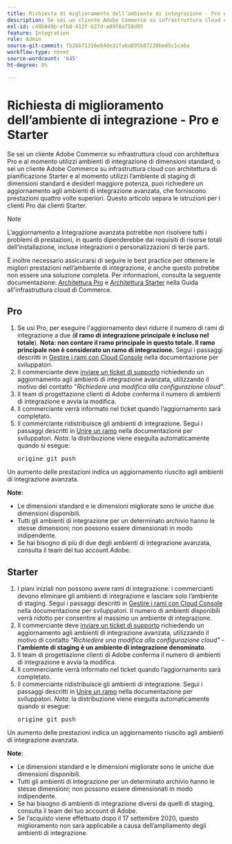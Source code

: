```yaml
---
title: Richiesta di miglioramento dell’ambiente di integrazione - Pro e Starter
description: Se sei un cliente Adobe Commerce su infrastruttura cloud con architettura Pro e al momento utilizzi ambienti di integrazione di dimensioni standard, o sei un cliente Adobe Commerce su infrastruttura cloud con architettura di pianificazione Starter e al momento utilizzi l’ambiente di staging di dimensioni standard e desideri maggiore potenza, puoi richiedere un aggiornamento agli ambienti di integrazione avanzata, che forniscono prestazioni quattro volte superiori. Questo articolo separa le istruzioni per i clienti Pro dai clienti Starter.
exl-id: c49b049b-efb8-412f-b27d-a89f8a758d85
feature: Integration
role: Admin
source-git-commit: fb26b71316e04de31fa6a895b87230bed5c1ca6a
workflow-type: tm+mt
source-wordcount: '645'
ht-degree: 0%

---
```


# Richiesta di miglioramento dell’ambiente di integrazione - Pro e Starter

Se sei un cliente Adobe Commerce su infrastruttura cloud con architettura Pro e al momento utilizzi ambienti di integrazione di dimensioni standard, o sei un cliente Adobe Commerce su infrastruttura cloud con architettura di pianificazione Starter e al momento utilizzi l’ambiente di staging di dimensioni standard e desideri maggiore potenza, puoi richiedere un aggiornamento agli ambienti di integrazione avanzata, che forniscono prestazioni quattro volte superiori. Questo articolo separa le istruzioni per i clienti Pro dai clienti Starter.

>[!NOTE]
>
> L’aggiornamento a Integrazione avanzata potrebbe non risolvere tutti i problemi di prestazioni, in quanto dipenderebbe dai requisiti di risorse totali dell’installazione, incluse integrazioni o personalizzazioni di terze parti.
>
> È inoltre necessario assicurarsi di seguire le best practice per ottenere le migliori prestazioni nell’ambiente di integrazione, e anche questo potrebbe non essere una soluzione completa. Per informazioni, consulta la seguente documentazione: [Architettura Pro](https://experienceleague.adobe.com/en/docs/commerce-cloud-service/user-guide/architecture/pro-architecture#integration-environment) e [Architettura Starter](https://experienceleague.adobe.com/en/docs/commerce-cloud-service/user-guide/architecture/starter-architecture#staging-environment) nella Guida all&#39;infrastruttura cloud di Commerce.

## Pro

1. Se usi Pro, per eseguire l&#39;aggiornamento devi ridurre il numero di rami di integrazione a due (**il ramo di integrazione principale è incluso nel totale**). **Nota: non contare il ramo principale in questo totale. Il ramo principale non è considerato un ramo di integrazione.** Segui i passaggi descritti in [Gestire i rami con Cloud Console](https://experienceleague.adobe.com/docs/commerce-cloud-service/user-guide/project/console-branches.html) nella documentazione per sviluppatori.
1. Il commerciante deve [inviare un ticket di supporto](/help/help-center-guide/help-center/magento-help-center-user-guide.md#submit-ticket) richiedendo un aggiornamento agli ambienti di integrazione avanzata, utilizzando il motivo del contatto &quot;*Richiedere una modifica alla configurazione cloud*&quot;.
1. Il team di progettazione clienti di Adobe conferma il numero di ambienti di integrazione e avvia la modifica.
1. Il commerciante verrà informato nel ticket quando l’aggiornamento sarà completato.
1. Il commerciante ridistribuisce gli ambienti di integrazione. Segui i passaggi descritti in [Unire un ramo](https://devdocs.magento.com/cloud/env/environments-start.html#merge) nella documentazione per sviluppatori. *Nota*: la distribuzione viene eseguita automaticamente quando si esegue: <pre>origine git push <branch-name></pre>

Un aumento delle prestazioni indica un aggiornamento riuscito agli ambienti di integrazione avanzata.

**Note**:

* Le dimensioni standard e le dimensioni migliorate sono le uniche due dimensioni disponibili.
* Tutti gli ambienti di integrazione per un determinato archivio hanno le stesse dimensioni; non possono essere dimensionati in modo indipendente.
* Se hai bisogno di più di due degli ambienti di integrazione avanzata, consulta il team del tuo account Adobe.

## Starter

1. I piani iniziali non possono avere rami di integrazione: i commercianti devono eliminare gli ambienti di integrazione e lasciare solo l’ambiente di staging. Segui i passaggi descritti in [Gestire i rami con Cloud Console](https://experienceleague.adobe.com/docs/commerce-cloud-service/user-guide/project/console-branches.html) nella documentazione per sviluppatori. Il numero di ambienti disponibili verrà ridotto per consentire al massimo un ambiente di integrazione.
1. Il commerciante deve [inviare un ticket di supporto](/help/help-center-guide/help-center/magento-help-center-user-guide.md#submit-ticket) richiedendo un aggiornamento agli ambienti di integrazione avanzata, utilizzando il motivo di contatto *&quot;Richiedere una modifica alla configurazione cloud&quot;* - **l&#39;ambiente di staging è un ambiente di integrazione denominato**.
1. Il team di progettazione clienti di Adobe conferma il numero di ambienti di integrazione e avvia la modifica.
1. Il commerciante verrà informato nel ticket quando l’aggiornamento sarà completato.
1. Il commerciante ridistribuisce gli ambienti di integrazione. Segui i passaggi descritti in [Unire un ramo](https://devdocs.magento.com/cloud/env/environments-start.html#merge) nella documentazione per sviluppatori. *Nota*: la distribuzione viene eseguita automaticamente quando si esegue: <pre>origine git push <branch-name></pre>

Un aumento delle prestazioni indica un aggiornamento riuscito agli ambienti di integrazione avanzata.

**Note**:

* Le dimensioni standard e le dimensioni migliorate sono le uniche due dimensioni disponibili.
* Tutti gli ambienti di integrazione per un determinato archivio hanno le stesse dimensioni; non possono essere dimensionati in modo indipendente.
* Se hai bisogno di ambienti di integrazione diversi da quelli di staging, consulta il team del tuo account di Adobe.
* Se l’acquisto viene effettuato dopo il 17 settembre 2020, questo miglioramento non sarà applicabile a causa dell’ampliamento degli ambienti di integrazione.
